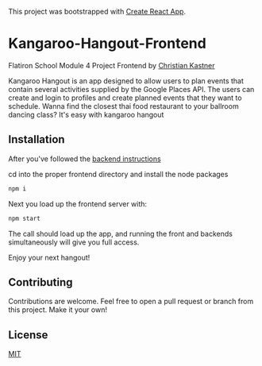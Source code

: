 This project was bootstrapped with [Create React App](https://github.com/facebook/create-react-app).

# Kangaroo-Hangout-Frontend

Flatiron School Module 4 Project Frontend by [Christian Kastner](https://github.com/ckastner12)

Kangaroo Hangout is an app designed to allow users to plan events that contain several activities supplied by the Google Places API. The users can create and login to profiles and create planned events that they want to schedule. Wanna find the closest thai food restaurant to your ballroom dancing class? It's easy with kangaroo hangout

## Installation

After you've followed the [backend instructions](https://github.com/ckastner12/kangaroo-hangout-backend-api)

cd into the proper frontend directory and install the node packages

```bash
npm i
```

Next you load up the frontend server with:

```bash
npm start
```

The call should load up the app, and running the front and backends simultaneously will give you full access.

Enjoy your next hangout!

## Contributing

Contributions are welcome. Feel free to open a pull request or branch from this project. Make it your own!

## License

[MIT](https://choosealicense.com/licenses/mit/)
